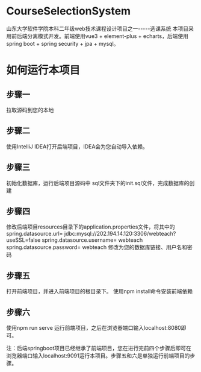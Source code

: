 # CourseSelectionSystem
山东大学软件学院本科二年级web技术课程设计项目之一-----选课系统
本项目采用前后端分离模式开发。前端使用vue3 + element-plus + echarts，后端使用spring boot + spring security + jpa + mysql。
# 如何运行本项目
## 步骤一
拉取源码到您的本地
## 步骤二
使用IntelliJ IDEA打开后端项目，IDEA会为您自动导入依赖。
## 步骤三
初始化数据库，运行后端项目源码中 sql文件夹下的init.sql文件，完成数据库的创建
## 步骤四
修改后端项目resources目录下的application.properties文件，将其中的
spring.datasource.url= jdbc:mysql://202.194.14.120:3306/webteach?useSSL=false
spring.datasource.username= webteach
spring.datasource.password= webteach
修改为您的数据库链接、用户名和密码
## 步骤五
打开前端项目，并进入前端项目的根目录下。
使用npm install命令安装前端依赖
## 步骤六
使用npm run serve 运行前端项目，之后在浏览器端口输入localhost:8080即可。

注：后端springboot项目已经继承了前端项目，您在进行完前四个步骤后即可在浏览器端口输入localhost:9091运行本项目。步骤五和六是单独运行前端项目的步骤。
